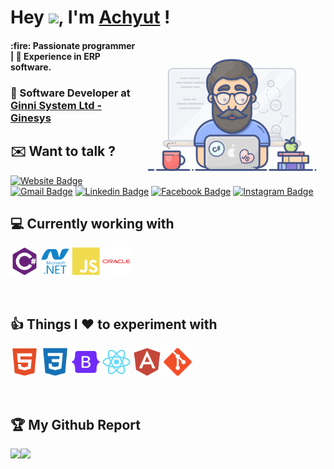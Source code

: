 # Hey <img src="https://media.giphy.com/media/hvRJCLFzcasrR4ia7z/giphy.gif" width="40px">, I'm <a href="https://achyutghosh.github.io/">Achyut</a> ! <!--<img src="https://media.giphy.com/media/12oufCB0MyZ1Go/giphy.gif" width="50">-->
<img align='right' src="https://github.com/achyutghosh/achyutghosh/blob/master/gifs/people-at-work.gif" width="300">
<h4>:fire: Passionate programmer | 🚀 Experience in ERP software.</h4>
<h3>💼 Software Developer at <a href="https://www.ginesys.in/">Ginni System Ltd - Ginesys</a></h3>

## :envelope: Want to talk ?
[![Website Badge](https://img.shields.io/badge/Website-0A79DF?style=flat-square&logo=google-chrome&logoColor=white)](https://achyutghosh.github.io/)
[![Gmail Badge](https://img.shields.io/badge/-achyutghosh06@gmail.com-c14438?style=flat-square&logo=Gmail&logoColor=white&link=mailto:achyutghosh06@gmail.com)](mailto:achyutghosh06@gmail.com)
[![Linkedin Badge](https://img.shields.io/badge/-LinkedIn-0e76a8?style=flat-square&logo=Linkedin&logoColor=white)](https://www.linkedin.com/in/achyutghosh24/)
[![Facebook Badge](https://img.shields.io/badge/-Facebook-3b5998?style=flat-square&logo=Facebook&logoColor=white)](https://www.facebook.com/achyut06)
[![Instagram Badge](https://img.shields.io/badge/-Instagram-e4405f?style=flat-square&logo=Instagram&logoColor=white)](https://instagram.com/me_achyut/)

## :computer: Currently working with 
<p align="left">
  <img src="https://raw.githubusercontent.com/devicons/devicon/master/icons/csharp/csharp-plain.svg" alt="csharp" width="45" height="45" />
  <img src="https://raw.githubusercontent.com/devicons/devicon/master/icons/dot-net/dot-net-plain-wordmark.svg" alt="dotnet" width="45" height="45" />
  <img src="https://raw.githubusercontent.com/devicons/devicon/master/icons/javascript/javascript-plain.svg" alt="javascript" width="45" height="45" />
  <img src="https://raw.githubusercontent.com/devicons/devicon/master/icons/oracle/oracle-original.svg" alt="oracle" width="45" height="45" />
</p>
<br>

## :thumbsup: Things I :heart: to experiment with
<p align="left">
  <img src="https://raw.githubusercontent.com/devicons/devicon/master/icons/html5/html5-plain.svg" alt="html" width="45" height="45" >
  <img src="https://raw.githubusercontent.com/devicons/devicon/master/icons/css3/css3-plain.svg" alt="css" width="45" height="45" >
  <img src="https://raw.githubusercontent.com/devicons/devicon/master/icons/bootstrap/bootstrap-plain.svg" alt="bootstrap" width="45" height="45" >
  <img src="https://raw.githubusercontent.com/devicons/devicon/master/icons/react/react-original.svg" alt="react" width="45" height="45" >
  <img src="https://raw.githubusercontent.com/devicons/devicon/master/icons/angularjs/angularjs-plain.svg" alt="angular" width="45" height="45" >
  <img src="https://raw.githubusercontent.com/devicons/devicon/master/icons/git/git-plain.svg" alt="git" width="45" height="45" >
</p>
<br>

## :trophy: My Github Report

<!--
![GitHub stats](https://readme-stats-cfgj2cxdy.vercel.app/api?username=CharalambosIoannou&count_private=true&show_icons=true&theme=tokyonight)
![Top Langs](https://readme-stats-cfgj2cxdy.vercel.app/api/top-langs/?username=CharalambosIoannou&hide=php&theme=tokyonight)
-->
<div>
<a href="https://readme-stats-cfgj2cxdy.vercel.app/api?username=achyutghosh&count_private=true&show_icons=true&theme=default_repocard">
  <img  align="left" src="https://readme-stats-cfgj2cxdy.vercel.app/api?username=achyutghosh&count_private=true&show_icons=true&theme=default_repocard" />
</a>
<a href="https://readme-stats-cfgj2cxdy.vercel.app/api/top-langs/?username=achyutghosh&hide=php&theme=default_repocard">
  <!--<img align="left" src="https://readme-stats-cfgj2cxdy.vercel.app/api/top-langs/?username=achyutghosh&hide=php&theme=default_repocard" />-->
  <img src="https://github-readme-stats.vercel.app/api/top-langs/?username=achyutghosh&layout=compact" />
</a>
</div>

<!--<h4 align='center'>Many things are cooking inside, stay tuned...<img src="https://media.giphy.com/media/WUlplcMpOCEmTGBtBW/giphy.gif" width="30"></h4>-->
